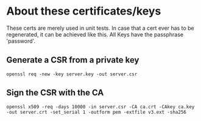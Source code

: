 # About these certificates/keys

These certs are merely used in unit tests. In case that a cert ever has to be regenerated, it can be achieved like this.
All Keys have the passphrase 'password'.

## Generate a CSR from a private key

`openssl req -new -key server.key -out server.csr`

## Sign the CSR with the CA

`openssl x509 -req -days 10000 -in server.csr -CA ca.crt -CAkey ca.key -out server.crt -set_serial 1 -outform pem -extfile v3.ext -sha256`
